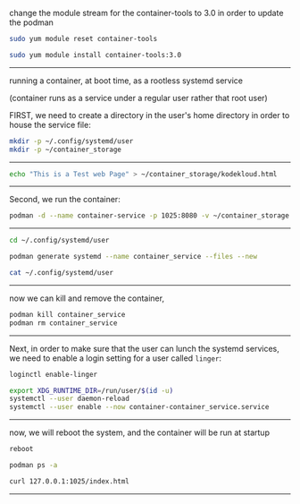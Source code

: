 

change the module stream for the container-tools to 3.0 in order to update the podman

```bash
sudo yum module reset container-tools
```


```bash
sudo yum module install container-tools:3.0 
```

________________________________________________________________________________________________


running a container, at boot time, as a rootless systemd service

(container runs as a service under a regular user rather that root user)

FIRST, we need to create a directory in the user's home directory in order to house the service file:

```bash
mkdir -p ~/.config/systemd/user
mkdir -p ~/container_storage
```


________________________________________________________________________________________________




```bash
echo "This is a Test web Page" > ~/container_storage/kodekloud.html
```

________________________________________________________________________________________________

Second, we run the container:

```bash
podman -d --name container-service -p 1025:8080 -v ~/container_storage:/var/www/html:Z registry.access.redhat.com/rhscl/httpd-24-rhel7
```

________________________________________________________________________________________________




```bash
cd ~/.config/systemd/user

podman generate systemd --name container_service --files --new
```




```bash
cat ~/.config/systemd/user
```

________________________________________________________________________________________________

now we can kill and remove the container,

```bash
podman kill container_service
podman rm container_service
```

________________________________________________________________________________________________


Next, in order to make sure that the user can lunch the systemd services, we need to enable a login setting for a user called `linger`:


```bash
loginctl enable-linger
```

```bash
export XDG_RUNTIME_DIR=/run/user/$(id -u)
systemctl --user daemon-reload
systemctl --user enable --now container-container_service.service
```

________________________________________________________________________________________________


now, we will reboot the system, and the container will be run at startup

```bash
reboot
```


```bash
podman ps -a
```




```bash
curl 127.0.0.1:1025/index.html
```


________________________________________________________________________________________________

